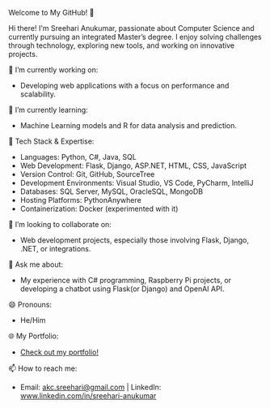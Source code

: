 Welcome to My GitHub! 👋

Hi there! I'm Sreehari Anukumar, passionate about Computer Science and currently pursuing an integrated Master’s degree. I enjoy solving challenges through technology, exploring new tools, and working on innovative projects.

🔭 I’m currently working on:
- Developing web applications with a focus on performance and scalability.
  
🌱 I’m currently learning:
- Machine Learning models and R for data analysis and prediction.

🎯 Tech Stack & Expertise:
- Languages: Python, C#, Java, SQL
- Web Development: Flask, Django, ASP.NET, HTML, CSS, JavaScript
- Version Control: Git, GitHub, SourceTree
- Development Environments: Visual Studio, VS Code, PyCharm, IntelliJ
- Databases: SQL Server, MySQL, OracleSQL, MongoDB
- Hosting Platforms: PythonAnywhere
- Containerization: Docker (experimented with it)

👯 I’m looking to collaborate on:
- Web development projects, especially those involving Flask, Django, .NET, or integrations.

💬 Ask me about:
- My experience with C# programming, Raspberry Pi projects, or developing a chatbot using Flask(or Django) and OpenAI API.

😄 Pronouns:
- He/Him

🌐 My Portfolio:
- [Check out my portfolio!](https://sreeharia.pythonanywhere.com/)

📫 How to reach me:
- Email: akc.sreehari@gmail.com | LinkedIn: www.linkedin.com/in/sreehari-anukumar
